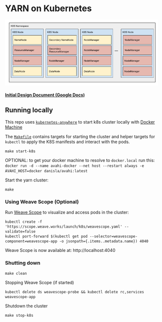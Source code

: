 # YARN on Kubernetes

![Architecture](docs/k8s_yarn_architecture.png)

#### [Initial Design Document (Google Docs)](https://docs.google.com/document/d/1ZoKLWkHiZZPP-394aUTIOE9R7Vx88pgOC8NE0hkVn24/edit?usp=sharing)

## Running locally

This repo uses [`kubernetes-anywhere`](https://github.com/kubernetes/kubernetes-anywhere) to start k8s cluster locally with [Docker Machine](https://www.docker.com/products/docker-toolbox)

The [`Makefile`](./Makefile) contains targets for starting the cluster and helper targets for `kubectl` to apply the K8S manifests and interact with the pods.

```
make start-k8s
```

OPTIONAL: to get your docker machine to resolve to `docker.local` run this: `docker run -d --name avahi-docker --net host --restart always -e AVAHI_HOST=docker danisla/avahi:latest`

Start the yarn cluster:

```
make
```

### Using Weave Scope (Optional)

Run [Weave Scope](https://www.weave.works/docs/scope/0.15.0/installing/#k8s) to visualize and access pods in the cluster:

```
kubectl create -f 'https://scope.weave.works/launch/k8s/weavescope.yaml' --validate=false
kubectl port-forward $(kubectl get pod --selector=weavescope-component=weavescope-app -o jsonpath={.items..metadata.name}) 4040
```

Weave Scope is now available at: http://localhost:4040

### Shutting down

```
make clean
```

Stopping Weave Scope (if started)

```
kubectl delete ds weavescope-probe && kubectl delete rc,services weavescope-app
```

Shutdown the cluster

```
make stop-k8s
```
